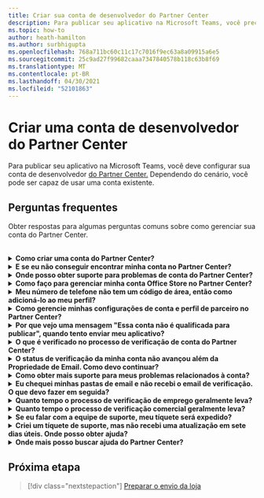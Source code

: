 ```yaml
---
title: Criar sua conta de desenvolvedor do Partner Center
description: Para publicar seu aplicativo na Microsoft Teams, você precisa de uma conta de desenvolvedor do Partner Center.
ms.topic: how-to
author: heath-hamilton
ms.author: surbhigupta
ms.openlocfilehash: 768a711bc60c11c17c7016f9ec63a8a09915a6e5
ms.sourcegitcommit: 25c9ad27f99682caaa7347840578b118c63b8f69
ms.translationtype: MT
ms.contentlocale: pt-BR
ms.lasthandoff: 04/30/2021
ms.locfileid: "52101863"
---
```

# <a name="create-a-partner-center-developer-account"></a>Criar uma conta de desenvolvedor do Partner Center

Para publicar seu aplicativo na Microsoft Teams, você deve configurar sua conta de desenvolvedor [do Partner Center.](https://docs.microsoft.com/office/dev/store/open-a-developer-account) Dependendo do cenário, você pode ser capaz de usar uma conta existente.

## <a name="faq"></a>Perguntas frequentes

Obter respostas para algumas perguntas comuns sobre como gerenciar sua conta do Partner Center.

<br>

<details>

<summary><b>Como criar uma conta do Partner Center?</b></summary>

Você pode criar uma conta do Partner Center de uma das seguintes maneiras:

* Se você for novo no Partner Center e não tiver uma Conta de Rede da Microsoft, crie uma conta usando a página de registro [do Partner Center](/office/dev/store/open-a-developer-account#create-an-account-using-the-partner-center-enrollment-page).
* Se você já estiver inscrito na Microsoft Partner Network, crie uma conta diretamente do Partner Center usando [os inscrições existentes do Microsoft Partner Center](/office/dev/store/open-a-developer-account#create-an-account-using-an-existing-partner-center-enrollment).

<br>

</details>

<details>

<summary><b>E se eu não conseguir encontrar minha conta no Partner Center?</b></summary>

Abra um [tíquete de suporte do Partner Center](https://partner.microsoft.com/support/v2/?stage=1) e selecione o seguinte:

| Menu | Opção |
| -------   | -------  |
|Categoria| Marketplace Comercial|
| Tópico | Perguntas gerais sobre Ajuda do Marketplace e Como fazer perguntas |
| Subtópico| Suplemento do Office |

<br>

</details>

<details>

<summary><b>Onde posso obter suporte para problemas de conta do Partner Center?</b></summary>

Visite a [página de suporte de editores](https://aka.ms/marketplacepublishersupport) para pesquisar seu problema. Se as orientações não são úteis, crie um tíquete de suporte [do Partner Center.](/azure/marketplace/partner-center-portal/support#how-to-open-a-support-ticket)

<br>

</details>

<details>

<summary><b>Como faço para gerenciar minha conta Office Store no Partner Center?</b></summary>

Consulte [gerenciar sua conta por meio do Partner Center](/office/dev/store/manage-account-settings-and-profile) para obter informações.

<br>

</details>

<details>

<summary><b>Meu número de telefone não tem um código de área, então como adicioná-lo ao meu perfil?</b></summary>

O número de telefone tem três partes: código de país, código de área e número de telefone. Se o número de telefone não incluir um código de área, deixe a segunda caixa vazia e conclua a terceira caixa.

<br>

</details>

<details>

<summary><b>Como gerencie minhas configurações de conta e perfil de parceiro no Partner Center?</b></summary>

Consulte [gerenciar configurações de conta e informações de perfil](/windows/uwp/publish/manage-account-settings-and-profile#additional-settings-and-info) para obter informações.

<br>

</details>

<details>

<summary><b>Por que vejo uma mensagem "Essa conta não é qualificada para publicar", quando tento enviar meu aplicativo?</b></summary>

Você recebeu essa mensagem de erro porque o [status de](/partner-center/verification-responses) verificação da conta está pendente. Verifique seu status no painel do Partner [Center](https://partner.microsoft.com/dashboard). Selecione o **ícone Configurações** de engrenagem e escolha **Configurações do desenvolvedor > Conta > Configurações da conta**.

![Status de verificação do Partner Center](~/assets/images/partner-center-verification-status.png)

<br>

</details>

<details>

<summary><b>O que é verificado no processo de verificação de conta do Partner Center?</b></summary>

Há três áreas de verificação, **Propriedade de Email,** **Emprego** e **Negócios.** Para obter mais informações, [consulte o que é verificado e como responder](/partner-center/verification-responses#what-is-verified-and-how-to-respond).

Se você for o contato principal, administrador global ou administrador de conta, poderá monitorar o status de verificação e acompanhar o progresso em sua página de perfil.

Depois que o processo de verificação é concluído, o status do seu registro na página de perfil muda *de pendente* para *autorizado*. Em seguida, o contato principal recebe um email da Microsoft em alguns dias úteis.

<br>

</details>

<details>

<summary><b>O status de verificação da minha conta não avançou além da Propriedade de Email. Como devo continuar?</b></summary>

Durante o **processo de verificação de Propriedade de** Email, um email de verificação é enviado para o contato principal. Verifique sua caixa de entrada  de contato principal para um email do maccount@microsoft.com com a linha de assunto **Ação necessária:** Verifique sua conta de email com a Microsoft e conclua o processo de verificação de email. O email de verificação é enviado para o endereço listado nas configurações da conta do Partner Center.

Lembre-se do seguinte sobre o processo de verificação de email:

* O link de verificação de email só é válido por sete dias.
* Você pode solicitar a ressarção do email visitando a página de perfil do parceiro e selecionando o link **Resend verification email.**
* Para garantir que você receba o email, lista **segura microsoft.com** como um domínio seguro e verifique suas pastas de lixo eletrônico.

<br>

</details>

<details>

<summary><b>Como obter mais suporte para meus problemas relacionados à conta?</b></summary>

Consulte [suporte para o programa de Marketplace Comercial no Partner Center](/azure/marketplace/partner-center-portal/support) para obter informações.

<br>

</details>

<details>

<summary><b>Eu chequei minhas pastas de email e não recebi o email de verificação. O que devo fazer em seguida?</b></summary>

Tente o seguinte:

* Verifique sua pasta de lixo eletrônico ou spam.
* Limpe o cache do navegador, vá para o painel da conta do Partner Center e selecione **Resend email de verificação**.
* Tente acessar o **link Enviar novamente** o email de verificação de um navegador diferente.
* Trabalhe com seu departamento de IT para garantir que os emails de verificação não sejam bloqueados pelo servidor de email.
* Ajuste o filtro de spam do servidor para permitir ou listar todos os emails de **maccount@microsoft.com**.

<br>

</details>

<details>

<summary><b>Quanto tempo o processo de verificação de emprego geralmente leva?</b></summary>

Se todos os detalhes enviados estão corretos, o processo de verificação de emprego leva cerca de duas horas para ser concluído.

<br>

</details>

<details>

<summary><b>Quanto tempo o processo de verificação comercial geralmente leva?</b></summary>

Se todos os documentos necessários são enviados, a verificação de negócios leva de um a dois dias úteis para ser concluída.

<br>

</details>

<details>

<summary><b>Se eu falar com a equipe de suporte, meu tíquete será expedido?</b></summary>

Os tíquetes de suporte são resolvidos em uma semana. Verifique se há atualizações enviadas para o email fornecido ao criar o tíquete de suporte.

<br>

</details>

<details>

<summary><b>Criei um tíquete de suporte, mas não recebi uma atualização em sete dias úteis. Onde posso obter ajuda?</b></summary>

Envie um email para <a href="mailto:teamsubm@microsoft.com">teamsubm@microsoft.com</a> com os seguintes detalhes:

* **Linha de Assunto**: Problema da conta do Partner Center para *<your app name>*
* **Corpo do email**:
    * Número do tíquete de suporte
    * Sua ID do vendedor
    * Uma captura de tela do problema (se possível)

<br>

</details>

<details>

<summary><b>Onde mais posso buscar ajuda do Partner Center?</b></summary>

Os seguintes recursos também podem ajudar:

* [Microsoft 365 perguntas frequentes sobre envio de aplicativos](/office/dev/store/appsource-submission-faq)
* [Documentação do marketplace comercial](/azure/marketplace/)

<br>

</details>

## <a name="next-step"></a>Próxima etapa

> [!div class="nextstepaction"]
> [Preparar o envio da loja](~/concepts/deploy-and-publish/appsource/prepare/submission-checklist.md)
